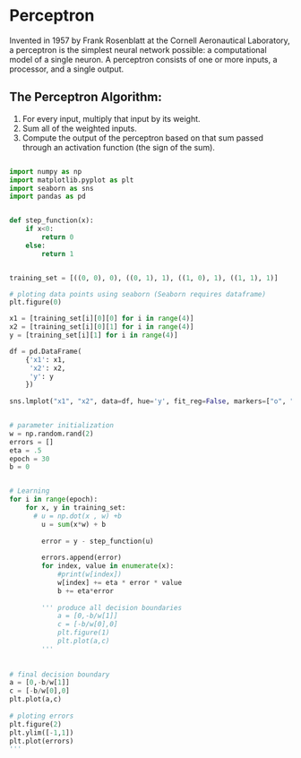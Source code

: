 # Perceptron
Invented in 1957 by Frank Rosenblatt at the Cornell Aeronautical Laboratory, a perceptron is the simplest neural network possible: a computational model of a single neuron. 
A perceptron consists of one or more inputs, a processor, and a single output.

## The Perceptron Algorithm:
1. For every input, multiply that input by its weight.
2. Sum all of the weighted inputs.
3. Compute the output of the perceptron based on that sum passed through an activation function (the sign of the sum).

```python

import numpy as np
import matplotlib.pyplot as plt 
import seaborn as sns
import pandas as pd


def step_function(x):
    if x<0:
        return 0
    else:
        return 1


training_set = [((0, 0), 0), ((0, 1), 1), ((1, 0), 1), ((1, 1), 1)]

# ploting data points using seaborn (Seaborn requires dataframe)
plt.figure(0)

x1 = [training_set[i][0][0] for i in range(4)]
x2 = [training_set[i][0][1] for i in range(4)]
y = [training_set[i][1] for i in range(4)]

df = pd.DataFrame(
    {'x1': x1,
     'x2': x2,
     'y': y
    })
    
sns.lmplot("x1", "x2", data=df, hue='y', fit_reg=False, markers=["o", "s"])


# parameter initialization
w = np.random.rand(2)
errors = [] 
eta = .5
epoch = 30
b = 0


# Learning
for i in range(epoch):
    for x, y in training_set:
      # u = np.dot(x , w) +b
        u = sum(x*w) + b
        
        error = y - step_function(u) 
      
        errors.append(error) 
        for index, value in enumerate(x):
            #print(w[index])
            w[index] += eta * error * value
            b += eta*error
   
        ''' produce all decision boundaries
            a = [0,-b/w[1]]
            c = [-b/w[0],0]
            plt.figure(1)
            plt.plot(a,c)
        '''
            
            
# final decision boundary
a = [0,-b/w[1]]
c = [-b/w[0],0]
plt.plot(a,c)
   
# ploting errors   
plt.figure(2)
plt.ylim([-1,1]) 
plt.plot(errors)
'''



